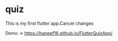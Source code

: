 # quiz

This is my first flutter app.Cancel changes

Demo -> https://haneef16.github.io/FlutterQuizApp/
